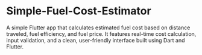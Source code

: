 # Simple-Fuel-Cost-Estimator
A simple Flutter app that calculates estimated fuel cost based on distance traveled, fuel efficiency, and fuel price. It features real-time cost calculation, input validation, and a clean, user-friendly interface built using Dart and Flutter.
